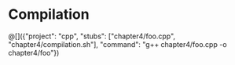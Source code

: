 # Compilation

@[]({"project": "cpp", "stubs": ["chapter4/foo.cpp", "chapter4/compilation.sh"], "command": "g++ chapter4/foo.cpp -o chapter4/foo"})
